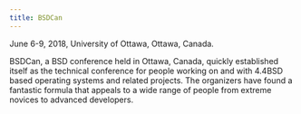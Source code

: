 ```yaml
---
title: BSDCan
---
```

June 6-9, 2018, University of Ottawa, Ottawa, Canada.

BSDCan, a BSD conference held in Ottawa, Canada, quickly established itself as the technical conference for people working on and with 4.4BSD based operating systems and related projects. The organizers have found a fantastic formula that appeals to a wide range of people from extreme novices to advanced developers.